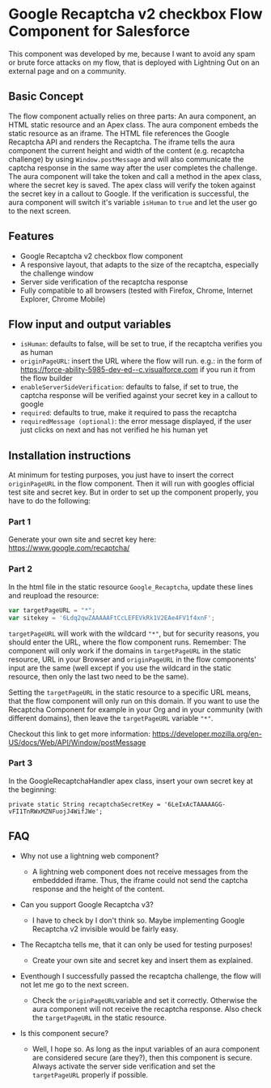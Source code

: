 # Google Recaptcha v2 checkbox Flow Component for Salesforce

This component was developed by me, because I want to avoid any spam or brute force attacks on my flow, that is deployed with Lightning Out on an external page and on a community.

## Basic Concept
The flow component actually relies on three parts: An aura component, an HTML static resource and an Apex class. The aura component embeds the static resource as an iframe. The HTML file references the Google Recaptcha API and renders the Recaptcha. The iframe tells the aura component the current height and width of the content (e.g. recaptcha challenge) by using `Window.postMessage` and will also communicate the captcha response in the same way after the user completes the challenge. The aura component will take the token and call a method in the apex class, where the secret key is saved. The apex class will verify the token against the secret key in a callout to Google. If the verification is successful, the aura component will switch it's variable `isHuman` to `true` and let the user go to the next screen.

## Features

- Google Recaptcha v2 checkbox flow component
- A responsive layout, that adapts to the size of the recaptcha, especially the challenge window
- Server side verification of the recaptcha response
- Fully compatible to all browsers (tested with Firefox, Chrome, Internet Explorer, Chrome Mobile)

## Flow input and output variables

- `isHuman`: defaults to false, will be set to true, if the recaptcha verifies you as human
- `originPageURL`: insert the URL where the flow will run. e.g.: in the form of https://force-ability-5985-dev-ed--c.visualforce.com if you run it from the flow builder
- `enableServerSideVerification`: defaults to false, if set to true, the captcha response will be verified against your secret key in a callout to google
- `required`: defaults to true, make it required to pass the recaptcha
- `requiredMessage (optional)`: the error message displayed, if the user just clicks on next and has not verified he his human yet

## Installation instructions

At minimum for testing purposes, you just have to insert the correct `originPageURL` in the flow component. Then it will run with googles official test site and secret key. But in order to set up the component properly, you have to do the following:

### Part 1
Generate your own site and secret key here: https://www.google.com/recaptcha/

### Part 2
In the html file in the static resource `Google_Recaptcha`, update these lines and reupload the resource:
```javascript
var targetPageURL = "*";
var sitekey = '6Ldq2qwZAAAAAFtCcLEFEVkRk1V2EAe4FV1f4xnF';
```

`targetPageURL` will work with the wildcard `"*"`, but for security reasons, you should enter the URL, where the flow component runs. Remember: The component will only work if the domains in `targetPageURL` in the static resource, URL in your Browser and `originPageURL` in the flow components' input are the same (well except if you use the wildcard in the static resource, then only the last two need to be the same).

Setting the `targetPageURL` in the static resource to a specific URL means, that the flow component will only run on this domain. If you want to use the Recaptcha Component for example in your Org and in your community (with different domains), then leave the `targetPageURL` variable `"*"`.

Checkout this link to get more information: https://developer.mozilla.org/en-US/docs/Web/API/Window/postMessage

### Part 3
In the GoogleRecaptchaHandler apex class, insert your own secret key at the beginning:
```apex
private static String recaptchaSecretKey = '6LeIxAcTAAAAAGG-vFI1TnRWxMZNFuojJ4WifJWe';
```

## FAQ
- Why not use a lightning web component?
  - A lightning web component does not receive messages from the embeddded iframe. Thus, the iframe could not send the captcha response and the height of the content.

- Can you support Google Recaptcha v3?
  - I have to check by I don't think so. Maybe implementing Google Recaptcha v2 invisible would be fairly easy.

- The Recaptcha tells me, that it can only be used for testing purposes!
  - Create your own site and secret key and insert them as explained.

- Eventhough I successfully passed the recaptcha challenge, the flow will not let me go to the next screen.
  - Check the `originPageURL`variable and set it correctly. Otherwise the aura component will not receive the recaptcha response. Also check the `targetPageURL` in the static resource.

- Is this component secure?
  - Well, I hope so. As long as the input variables of an aura component are considered secure (are they?), then this component is secure. Always activate the server side verification and set the `targetPageURL` properly if possible.
